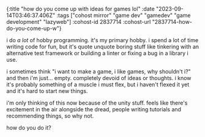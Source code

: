 {:title "how do you come up with ideas for games lol"
 :date "2023-09-14T03:46:37.406Z"
 :tags ["cohost mirror" "game dev" "gamedev" "game development" "lazyweb"]
 :cohost-id 2837714
 :cohost-url "2837714-how-do-you-come-up-w"}

i do _a lot_ of hobby programming. it's my primary hobby. i spend a lot of time writing code for fun, but it's quote unquote boring stuff like tinkering with an alternative test framework or building a linter or fixing a bug in a library i use.

i sometimes think "i want to make a game, i like games, why shouldn't i?" and then i'm just... empty. completely devoid of ideas or thoughts. i know it's probably something of a muscle i must flex, but i haven't flexed it yet and it's hard to start new things.

i'm only thinking of this now because of the unity stuff. feels like there's excitement in the air alongside the dread, people writing tutorials and recommending things, so why not.

how do you do it?